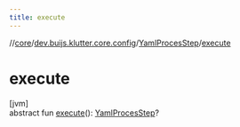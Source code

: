 ```yaml
---
title: execute
---
```

//[core](../../../index.html)/[dev.buijs.klutter.core.config](../index.html)/[YamlProcesStep](index.html)/[execute](execute.html)



# execute



[jvm]\
abstract fun [execute](execute.html)(): [YamlProcesStep](index.html)?




